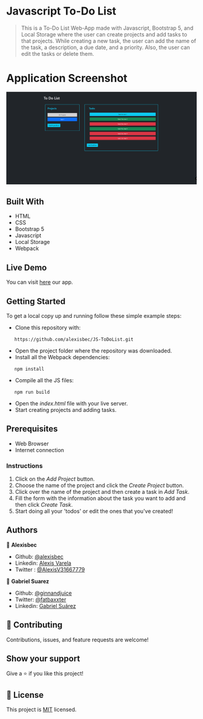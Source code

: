 # Javascript To-Do List

> This is a To-Do List Web-App made with Javascript, Bootstrap 5, and Local Storage where the user can create projects and add tasks to that projects. While creating a new task, the user can add the name of the task, a description, a due date, and a priority. Also, the user can edit the tasks or delete them.

# Application Screenshot
![screenshot of the To-Do List](app_screenshot.png)

## Built With

- HTML
- CSS
- Bootstrap 5
- Javascript
- Local Storage
- Webpack

## Live Demo

You can visit [here](https://alexisbec.github.io/JS-ToDoList/) our app.

## Getting Started

To get a local copy up and running follow these simple example steps:

- Clone this repository with:
```
   https://github.com/alexisbec/JS-ToDoList.git
```
- Open the project folder where the repository was downloaded.
- Install all the Webpack dependencies:
```
   npm install
```
- Compile all the JS files:
```
   npm run build
```
- Open the *index.html* file with your live server.
- Start creating projects and adding tasks.

## Prerequisites

- Web Browser
- Internet connection

### Instructions

1. Click on the *Add Project* button.
2. Choose the name of the project and click the *Create Project* button.
3. Click over the name of the project and then create a task in *Add Task*.
4. Fill the form with the information about the task you want to add and then click *Create Task*.
5. Start doing all your 'todos' or edit the ones that you've created!

## Authors

👤 **Alexisbec**
- Github: [@alexisbec](https://github.com/alexisbec)
- Linkedin: [Alexis Varela](www.linkedin.com/in/alexbec)
- Twitter : [@AlexisV31667779](https://twitter.com/AlexisV31667779)

👤 **Gabriel Suarez**
- Github: [@ginnandjuice](https://github.com/ginnandjuice)
- Twitter: [@fatbaxxter](https://twitter.com/fatbaxxter)
- Linkedin: [Gabriel Suárez](https://www.linkedin.com/in/gabriel-ginn-suarez/)


## 🤝 Contributing

Contributions, issues, and feature requests are welcome!

## Show your support

Give a ⭐️ if you like this project!

## 📝 License

This project is [MIT](https://github.com/alexisbec/JS-ToDoList/blob/development/LICENSE) licensed.